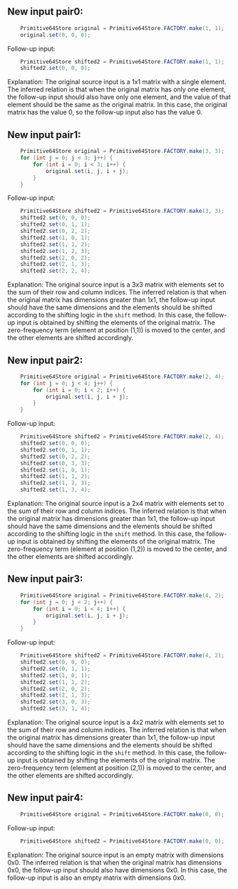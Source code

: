 ## New input pair0:
```java
    Primitive64Store original = Primitive64Store.FACTORY.make(1, 1);
    original.set(0, 0, 0);
```
Follow-up input:
```java
    Primitive64Store shifted2 = Primitive64Store.FACTORY.make(1, 1);
    shifted2.set(0, 0, 0);
```
Explanation: 
The original source input is a 1x1 matrix with a single element. The inferred relation is that when the original matrix has only one element, the follow-up input should also have only one element, and the value of that element should be the same as the original matrix. In this case, the original matrix has the value 0, so the follow-up input also has the value 0.

## New input pair1:
```java
    Primitive64Store original = Primitive64Store.FACTORY.make(3, 3);
    for (int j = 0; j < 3; j++) {
        for (int i = 0; i < 3; i++) {
            original.set(i, j, i + j);
        }
    }
```
Follow-up input:
```java
    Primitive64Store shifted2 = Primitive64Store.FACTORY.make(3, 3);
    shifted2.set(0, 0, 0);
    shifted2.set(0, 1, 1);
    shifted2.set(0, 2, 2);
    shifted2.set(1, 0, 1);
    shifted2.set(1, 1, 2);
    shifted2.set(1, 2, 3);
    shifted2.set(2, 0, 2);
    shifted2.set(2, 1, 3);
    shifted2.set(2, 2, 4);
```
Explanation: 
The original source input is a 3x3 matrix with elements set to the sum of their row and column indices. The inferred relation is that when the original matrix has dimensions greater than 1x1, the follow-up input should have the same dimensions and the elements should be shifted according to the shifting logic in the `shift` method. In this case, the follow-up input is obtained by shifting the elements of the original matrix. The zero-frequency term (element at position (1,1)) is moved to the center, and the other elements are shifted accordingly.

## New input pair2:
```java
    Primitive64Store original = Primitive64Store.FACTORY.make(2, 4);
    for (int j = 0; j < 4; j++) {
        for (int i = 0; i < 2; i++) {
            original.set(i, j, i + j);
        }
    }
```
Follow-up input:
```java
    Primitive64Store shifted2 = Primitive64Store.FACTORY.make(2, 4);
    shifted2.set(0, 0, 0);
    shifted2.set(0, 1, 1);
    shifted2.set(0, 2, 2);
    shifted2.set(0, 3, 3);
    shifted2.set(1, 0, 1);
    shifted2.set(1, 1, 2);
    shifted2.set(1, 2, 3);
    shifted2.set(1, 3, 4);
```
Explanation: 
The original source input is a 2x4 matrix with elements set to the sum of their row and column indices. The inferred relation is that when the original matrix has dimensions greater than 1x1, the follow-up input should have the same dimensions and the elements should be shifted according to the shifting logic in the `shift` method. In this case, the follow-up input is obtained by shifting the elements of the original matrix. The zero-frequency term (element at position (1,2)) is moved to the center, and the other elements are shifted accordingly.

## New input pair3:
```java
    Primitive64Store original = Primitive64Store.FACTORY.make(4, 2);
    for (int j = 0; j < 2; j++) {
        for (int i = 0; i < 4; i++) {
            original.set(i, j, i + j);
        }
    }
```
Follow-up input:
```java
    Primitive64Store shifted2 = Primitive64Store.FACTORY.make(4, 2);
    shifted2.set(0, 0, 0);
    shifted2.set(0, 1, 1);
    shifted2.set(1, 0, 1);
    shifted2.set(1, 1, 2);
    shifted2.set(2, 0, 2);
    shifted2.set(2, 1, 3);
    shifted2.set(3, 0, 3);
    shifted2.set(3, 1, 4);
```
Explanation: 
The original source input is a 4x2 matrix with elements set to the sum of their row and column indices. The inferred relation is that when the original matrix has dimensions greater than 1x1, the follow-up input should have the same dimensions and the elements should be shifted according to the shifting logic in the `shift` method. In this case, the follow-up input is obtained by shifting the elements of the original matrix. The zero-frequency term (element at position (2,1)) is moved to the center, and the other elements are shifted accordingly.

## New input pair4:
```java
    Primitive64Store original = Primitive64Store.FACTORY.make(0, 0);
```
Follow-up input:
```java
    Primitive64Store shifted2 = Primitive64Store.FACTORY.make(0, 0);
```
Explanation: 
The original source input is an empty matrix with dimensions 0x0. The inferred relation is that when the original matrix has dimensions 0x0, the follow-up input should also have dimensions 0x0. In this case, the follow-up input is also an empty matrix with dimensions 0x0.